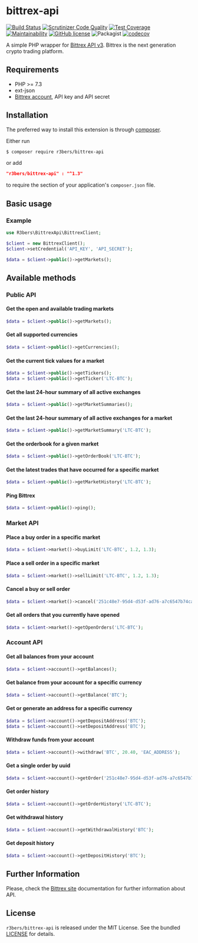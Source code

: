 # bittrex-api
[![Build Status](https://travis-ci.com/r3bers/bittrex-api.svg?branch=master)](https://travis-ci.com/r3bers/bittrex-api)
[![Scrutinizer Code Quality](https://scrutinizer-ci.com/g/r3bers/bittrex-api/badges/quality-score.png?b=master)](https://scrutinizer-ci.com/g/r3bers/bittrex-api/?branch=master)
[![Test Coverage](https://api.codeclimate.com/v1/badges/e82ddd9ab3f2c47beb16/test_coverage)](https://codeclimate.com/github/r3bers/bittrex-api/test_coverage)
[![Maintainability](https://api.codeclimate.com/v1/badges/e82ddd9ab3f2c47beb16/maintainability)](https://codeclimate.com/github/r3bers/bittrex-api/maintainability)
[![GitHub license](https://img.shields.io/github/license/r3bers/bittrex-api)](https://github.com/r3bers/bittrex-api/blob/master/LICENSE)
![Packagist](https://img.shields.io/packagist/dt/r3bers/bittrex-api)
[![codecov](https://codecov.io/gh/r3bers/bittrex-api/branch/master/graph/badge.svg?token=AQC7282AOP)](https://codecov.io/gh/r3bers/bittrex-api)

A simple PHP wrapper for [Bittrex API v3](https://bittrex.github.io/api/v3). Bittrex is the next generation crypto trading platform.

## Requirements

* PHP >= 7.3
* ext-json
* [Bittrex account](https://global.bittrex.com/), API key and API secret

## Installation

The preferred way to install this extension is through [composer](http://getcomposer.org/download/).

Either run

```bash
$ composer require r3bers/bittrex-api
```
or add

```json
"r3bers/bittrex-api" : "^1.3"
```

to require the section of your application's `composer.json` file.

## Basic usage

### Example
```php
use R3bers\BittrexApi\BittrexClient;

$client = new BittrexClient();
$client->setCredential('API_KEY', 'API_SECRET');

$data = $client->public()->getMarkets();
```
## Available methods

### Public API

#### Get the open and available trading markets
```php
$data = $client->public()->getMarkets();
```

#### Get all supported currencies
```php
$data = $client->public()->getCurrencies();
```

#### Get the current tick values for a market
```php
$data = $client->public()->getTickers();
$data = $client->public()->getTicker('LTC-BTC');
```
#### Get the last 24-hour summary of all active exchanges
```php
$data = $client->public()->getMarketSummaries();
```

#### Get the last 24-hour summary of all active exchanges for a market
```php
$data = $client->public()->getMarketSummary('LTC-BTC');
```

#### Get the orderbook for a given market
```php
$data = $client->public()->getOrderBook('LTC-BTC');
```

#### Get the latest trades that have occurred for a specific market
```php
$data = $client->public()->getMarketHistory('LTC-BTC');
```

#### Ping Bittrex
```php
$data = $client->public()->ping();
```

### Market API

#### Place a buy order in a specific market
```php
$data = $client->market()->buyLimit('LTC-BTC', 1.2, 1.3);
```

#### Place a sell order in a specific market
```php
$data = $client->market()->sellLimit('LTC-BTC', 1.2, 1.3);
```

#### Cancel a buy or sell order
```php
$data = $client->market()->cancel('251c48e7-95d4-d53f-ad76-a7c6547b74ca9');
```

#### Get all orders that you currently have opened
```php
$data = $client->market()->getOpenOrders('LTC-BTC');
```

### Account API

#### Get all balances from your account
```php
$data = $client->account()->getBalances();
```

#### Get balance from your account for a specific currency
```php
$data = $client->account()->getBalance('BTC');
```

#### Get or generate an address for a specific currency
```php
$data = $client->account()->getDepositAddress('BTC');
$data = $client->account()->setDepositAddress('BTC');
```

#### Withdraw funds from your account
```php
$data = $client->account()->withdraw('BTC', 20.40, 'EAC_ADDRESS');
```

#### Get a single order by uuid
```php
$data = $client->account()->getOrder('251c48e7-95d4-d53f-ad76-a7c6547b74ca9');
```

#### Get order history
```php
$data = $client->account()->getOrderHistory('LTC-BTC');
```

#### Get withdrawal history
```php
$data = $client->account()->getWithdrawalHistory('BTC');
```

#### Get deposit history
```php
$data = $client->account()->getDepositHistory('BTC');
```

## Further Information
Please, check the [Bittrex site](https://bittrex.github.io/api/v3) documentation for further information about API.

## License

`r3bers/bittrex-api` is released under the MIT License. See the bundled [LICENSE](./LICENSE) for details.
